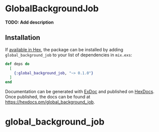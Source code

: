 # GlobalBackgroundJob

**TODO: Add description**

## Installation

If [available in Hex](https://hex.pm/docs/publish), the package can be installed
by adding `global_background_job` to your list of dependencies in `mix.exs`:

```elixir
def deps do
  [
    {:global_background_job, "~> 0.1.0"}
  ]
end
```

Documentation can be generated with [ExDoc](https://github.com/elixir-lang/ex_doc)
and published on [HexDocs](https://hexdocs.pm). Once published, the docs can
be found at <https://hexdocs.pm/global_background_job>.

# global_background_job
